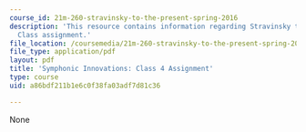 ```yaml
---
course_id: 21m-260-stravinsky-to-the-present-spring-2016
description: 'This resource contains information regarding Stravinsky to the present:
  Class assignment.'
file_location: /coursemedia/21m-260-stravinsky-to-the-present-spring-2016/a86bdf211b1e6c0f38fa03adf7d81c36_MIT21M_260S16_assn04.pdf
file_type: application/pdf
layout: pdf
title: 'Symphonic Innovations: Class 4 Assignment'
type: course
uid: a86bdf211b1e6c0f38fa03adf7d81c36

---
```

None